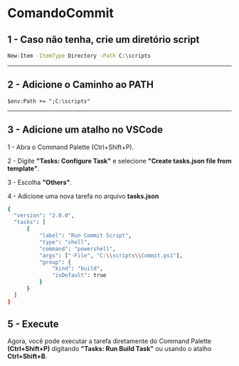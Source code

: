 # ComandoCommit
## 1 - Caso não tenha, crie um diretório **script**
```bash
New-Item -ItemType Directory -Path C:\scripts
```
---
## 2 - Adicione o Caminho ao **PATH**
```
$env:Path += ";C:\scripts"
```
---
## 3 - Adicione um **atalho** no VSCode
  1 - Abra o Command Palette (Ctrl+Shift+P).

  2 - Digite **"Tasks: Configure Task"** e selecione **"Create tasks.json file from template"**.

  3 - Escolha **"Others"**.

  4 - Adicione uma nova tarefa no arquivo **tasks.json**
  ```bash
  {
    "version": "2.0.0",
    "tasks": [
        {
            "label": "Run Commit Script",
            "type": "shell",
            "command": "powershell",
            "args": ["-File", "C:\\scripts\\Commit.ps1"],
            "group": {
                "kind": "build",
                "isDefault": true
            }
        }
    ]
}
```
## 5 - Execute
Agora, você pode executar a tarefa diretamente do Command Palette **(Ctrl+Shift+P)** digitando **"Tasks: Run Build Task"** ou usando o atalho **Ctrl+Shift+B**.
